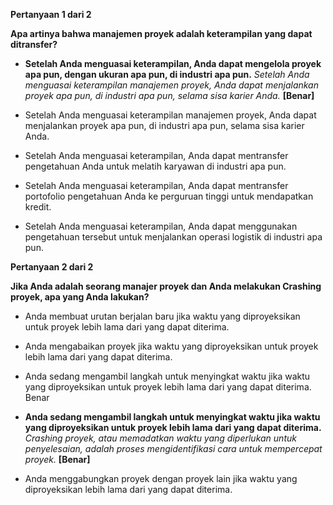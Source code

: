 **Pertanyaan 1 dari 2**

**Apa artinya bahwa manajemen proyek adalah keterampilan yang dapat ditransfer?**

- **Setelah Anda menguasai keterampilan, Anda dapat mengelola proyek apa pun, dengan ukuran apa pun, di industri apa pun.** *Setelah Anda menguasai keterampilan manajemen proyek, Anda dapat menjalankan proyek apa pun, di industri apa pun, selama sisa karier Anda.* **[Benar]**

- Setelah Anda menguasai keterampilan manajemen proyek, Anda dapat menjalankan proyek apa pun, di industri apa pun, selama sisa karier Anda.


- Setelah Anda menguasai keterampilan, Anda dapat mentransfer pengetahuan Anda untuk melatih karyawan di industri apa pun.

- Setelah Anda menguasai keterampilan, Anda dapat mentransfer portofolio pengetahuan Anda ke perguruan tinggi untuk mendapatkan kredit.

- Setelah Anda menguasai keterampilan, Anda dapat menggunakan pengetahuan tersebut untuk menjalankan operasi logistik di industri apa pun.

**Pertanyaan 2 dari 2**

**Jika Anda adalah seorang manajer proyek dan Anda melakukan Crashing proyek, apa yang Anda lakukan?**


- Anda membuat urutan berjalan baru jika waktu yang diproyeksikan untuk proyek lebih lama dari yang dapat diterima.

- Anda mengabaikan proyek jika waktu yang diproyeksikan untuk proyek lebih lama dari yang dapat diterima.

- Anda sedang mengambil langkah untuk menyingkat waktu jika waktu yang diproyeksikan untuk proyek lebih lama dari yang dapat diterima.
Benar

- **Anda sedang mengambil langkah untuk menyingkat waktu jika waktu yang diproyeksikan untuk proyek lebih lama dari yang dapat diterima.** *Crashing proyek, atau memadatkan waktu yang diperlukan untuk penyelesaian, adalah proses mengidentifikasi cara untuk mempercepat proyek.* **[Benar]**


- Anda menggabungkan proyek dengan proyek lain jika waktu yang diproyeksikan lebih lama dari yang dapat diterima.